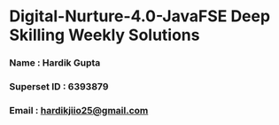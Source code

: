# Digital-Nurture-4.0-JavaFSE Deep Skilling Weekly Solutions

### Name : Hardik Gupta
### Superset ID : 6393879
### Email : hardikjiio25@gmail.com
